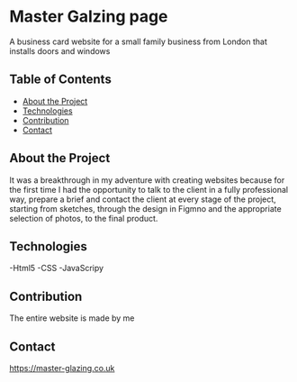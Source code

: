 # Master Galzing page 

A business card website for a small family business from London that installs doors and windows

## Table of Contents

- [About the Project](#about-the-project)
- [Technologies](#technologies)
- [Contribution](#contribution)
- [Contact](#contact)

## About the Project

It was a breakthrough in my adventure with creating websites because for the first time I had the opportunity to talk to the client in a fully professional way, prepare a brief
and contact the client at every stage of the project, starting from sketches, through the design in Figmno and the appropriate selection of photos, to the final product.

## Technologies

-Html5
-CSS
-JavaScripy

## Contribution

The entire website is made by me

## Contact

https://master-glazing.co.uk
